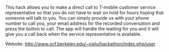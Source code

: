 This hack allows you to make a direct call to T-mobile customer service representative so that you do not have to wait on hold for hours hoping that someone will talk to you. You can simply provide us with your phone number to call you, your email address for the recorded conversation and press the button to call. The app will handle the waiting for you and it will give you a call back when the service representative is available. 

Website: http://www.ocf.berkeley.edu/~xielu/hackathon/index.php/user
